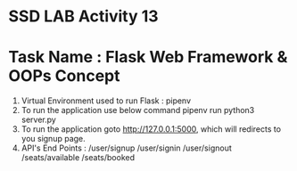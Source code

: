 # SSD LAB Activity 13
# Task Name : Flask Web Framework & OOPs Concept

1. Virtual Environment used to run Flask : pipenv
2. To run the application use below command
pipenv run python3 server.py
3. To run the application goto http://127.0.0.1:5000, which will redirects to you signup page.
4. API's End Points :
/user/signup
/user/signin
/user/signout
/seats/available
/seats/booked
